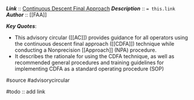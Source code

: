 ***Link***      :: [Continuous Descent Final Approach]()
***Description***      :: `= this.link`
***Author*** :: [[FAA]]

***Key Quotes***:
* This advisory circular ([[AC]]) provides guidance for all operators using the continuous descent final approach ([[CDFA]]) technique while conducting a Nonprecision [[Approach]] (NPA) procedure. 
* It describes the rationale for using the CDFA technique, as well as recommended general procedures and training guidelines for implementing CDFA as a standard operating procedure (SOP)

#source #advisorycircular 

#todo :: add link
